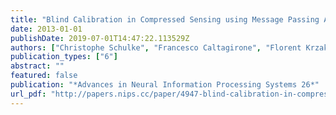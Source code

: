 ```yaml
---
title: "Blind Calibration in Compressed Sensing using Message Passing Algorithms"
date: 2013-01-01
publishDate: 2019-07-01T14:47:22.113529Z
authors: ["Christophe Schulke", "Francesco Caltagirone", "Florent Krzakala", "Lenka Zdeborová"]
publication_types: ["6"]
abstract: ""
featured: false
publication: "*Advances in Neural Information Processing Systems 26*"
url_pdf: "http://papers.nips.cc/paper/4947-blind-calibration-in-compressed-sensing-using-message-passing-algorithms.pdf"
---
```


